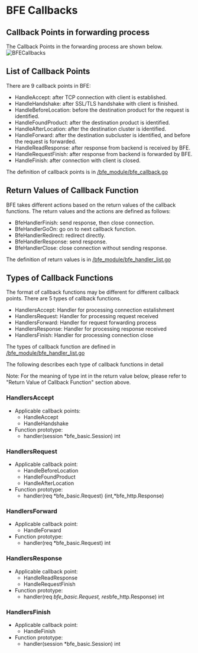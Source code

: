 # BFE Callbacks

## Callback Points in forwarding process

The Callback Points in the forwarding process are shown below.
![BFECallbacks](../../../images/bfe-callback.png)

## List of Callback Points

There are 9 callback points in BFE:

- HandleAccept: after TCP connection with client is established.
- HandleHandshake: after SSL/TLS handshake with client is finished.
- HandleBeforeLocation: before the destination product for the request is identified.
- HandleFoundProduct: after the destination product is identified.
- HandleAfterLocation: after the destination cluster is identified.
- HandleForward: after the destination subcluster is identified, and before the request is forwarded.
- HandleReadResponse: after response from backend is received by BFE.
- HandleRequestFinish: after response from backend is forwarded by BFE.
- HandleFinish: after connection with client is closed.

The definition of callback points is in [/bfe_module/bfe_callback.go](https://github.com/bfenetworks/bfe/tree/master/bfe_module/bfe_callback.go)

## Return Values of Callback Function

BFE takes different actions based on the return values of the callback functions.
The return values and the actions are defined as follows:

- BfeHandlerFinish: send response, then close connection.
- BfeHandlerGoOn: go on to next callback function.
- BfeHandlerRedirect: redirect directly.
- BfeHandlerResponse: send response.
- BfeHandlerClose: close connection without sending response.

The definition of return values is in [/bfe_module/bfe_handler_list.go](https://github.com/bfenetworks/bfe/tree/master/bfe_module/bfe_handler_list.go)

## Types of Callback Functions

The format of callback functions may be different for different callback points.
There are 5 types of callback functions.

- HandlersAccept: Handler for processing connection estalishment
- HandlersRequest: Handler for processing request received
- HandlersForward: Handler for request forwarding process
- HandlersResponse: Handler for processing response received
- HandlersFinish: Handler for processing connection close

The types of callback function are defined in [/bfe_module/bfe_handler_list.go](https://github.com/bfenetworks/bfe/tree/master/bfe_module/bfe_handler_list.go)

The following describes each type of callback functions in detail

Note: For the meaning of type int in the return value below, please refer to "Return Value of Callback Function" section above.

### HandlersAccept

- Applicable callback points:
    + HandleAccept
    + HandleHandshake
- Function prototype:
    + handler(session *bfe_basic.Session) int

### HandlersRequest

- Applicable callback point:
    + HandleBeforeLocation
    + HandleFoundProduct
    + HandleAfterLocation
- Function prototype:
    + handler(req *bfe_basic.Request) (int,*bfe_http.Response)

### HandlersForward

- Applicable callback point:
    + HandleForward
- Function prototype:
    + handler(req *bfe_basic.Request) int

### HandlersResponse

- Applicable callback point:
    + HandleReadResponse
    + HandleRequestFinish
- Function prototype:
    + handler(req *bfe_basic.Request, res*bfe_http.Response) int

### HandlersFinish

- Applicable callback point:
    + HandleFinish
- Function prototype:
    + handler(session *bfe_basic.Session) int
